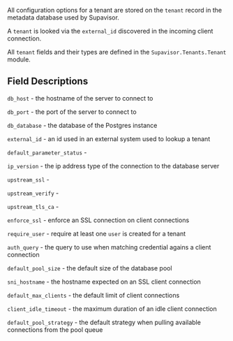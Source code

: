 All configuration options for a tenant are stored on the `tenant` record in the metadata database used by Supavisor.

A `tenant` is looked via the `external_id` discovered in the incoming client connection.

All `tenant` fields and their types are defined in the `Supavisor.Tenants.Tenant` module.

## Field Descriptions

`db_host` - the hostname of the server to connect to

`db_port` - the port of the server to connect to

`db_database` - the database of the Postgres instance

`external_id` - an id used in an external system used to lookup a tenant

`default_parameter_status` -

`ip_version` - the ip address type of the connection to the database server

`upstream_ssl` -

`upstream_verify` -

`upstream_tls_ca` -

`enforce_ssl` - enforce an SSL connection on client connections

`require_user` - require at least one `user` is created for a tenant

`auth_query` - the query to use when matching credential agains a client connection

`default_pool_size` - the default size of the database pool

`sni_hostname` - the hostname expected on an SSL client connection

`default_max_clients` - the default limit of client connections

`client_idle_timeout` - the maximum duration of an idle client connection

`default_pool_strategy` - the default strategy when pulling available connections from the pool queue
